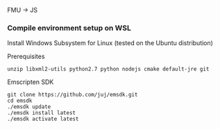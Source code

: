 FMU -> JS

### Compile environment setup on WSL

Install Windows Subsystem for Linux (tested on the Ubuntu distribution)

Prerequisites

```
unzip libxml2-utils python2.7 python nodejs cmake default-jre git
```

Emscripten SDK
```
git clone https://github.com/juj/emsdk.git
cd emsdk
./emsdk update
./emsdk install latest
./emsdk activate latest 
```



